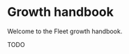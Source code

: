 # Growth handbook

Welcome to the Fleet growth handbook.

TODO


<meta name="maintainedBy" value="mike-j-thomas">
